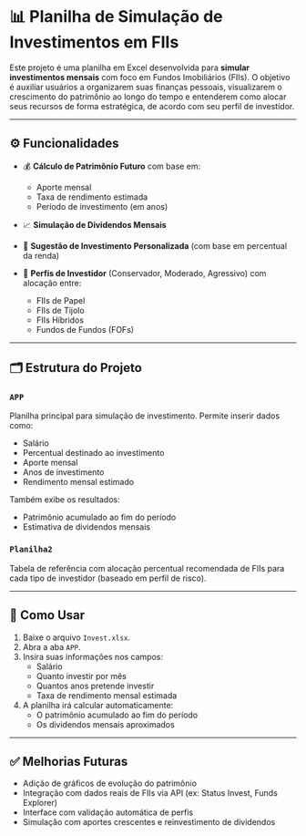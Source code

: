 # 📊 Planilha de Simulação de Investimentos em FIIs

Este projeto é uma planilha em Excel desenvolvida para **simular investimentos mensais** com foco em Fundos Imobiliários (FIIs). O objetivo é auxiliar usuários a organizarem suas finanças pessoais, visualizarem o crescimento do patrimônio ao longo do tempo e entenderem como alocar seus recursos de forma estratégica, de acordo com seu perfil de investidor.

---

## ⚙️ Funcionalidades

- 💰 **Cálculo de Patrimônio Futuro** com base em:
  - Aporte mensal
  - Taxa de rendimento estimada
  - Período de investimento (em anos)

- 📈 **Simulação de Dividendos Mensais**
- 🧠 **Sugestão de Investimento Personalizada** (com base em percentual da renda)
- 🧮 **Perfis de Investidor** (Conservador, Moderado, Agressivo) com alocação entre:
  - FIIs de Papel
  - FIIs de Tijolo
  - FIIs Híbridos
  - Fundos de Fundos (FOFs)

---

## 🗂 Estrutura do Projeto

### `APP`
Planilha principal para simulação de investimento. Permite inserir dados como:
- Salário
- Percentual destinado ao investimento
- Aporte mensal
- Anos de investimento
- Rendimento mensal estimado

Também exibe os resultados:
- Patrimônio acumulado ao fim do período
- Estimativa de dividendos mensais

### `Planilha2`
Tabela de referência com alocação percentual recomendada de FIIs para cada tipo de investidor (baseado em perfil de risco). 

---

## 🚀 Como Usar

1. Baixe o arquivo `Invest.xlsx`.
2. Abra a aba `APP`.
3. Insira suas informações nos campos:
   - Salário
   - Quanto investir por mês
   - Quantos anos pretende investir
   - Taxa de rendimento mensal estimada
4. A planilha irá calcular automaticamente:
   - O patrimônio acumulado ao fim do período
   - Os dividendos mensais aproximados

---

## ✅ Melhorias Futuras

- Adição de gráficos de evolução do patrimônio
- Integração com dados reais de FIIs via API (ex: Status Invest, Funds Explorer)
- Interface com validação automática de perfis
- Simulação com aportes crescentes e reinvestimento de dividendos

